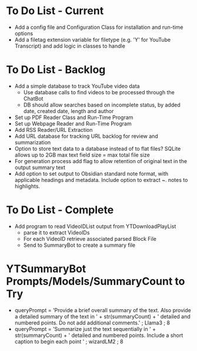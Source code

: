 # To Do List - Current
* Add a config file and Configuration Class for installation and run-time options
* Add a filetag extension variable for filetype (e.g. 'Y' for YouTube Transcript) and add logic in classes to handle

# To Do List - Backlog
* Add a simple database to track YouTube video data
    * Use database calls to find videos to be processed through the ChatBot
    * DB should allow searches based on incomplete status, by added date, created date, length and author
* Set up PDF Reader Class and Run-Time Program
* Set up Webpage Reader and Run-Time Program
* Add RSS Reader/URL Extraction
* Add URL database for tracking URL backlog for review and summarization
* Option to store text data to a database instead of to flat files? SQLite allows up to 2GB max text field size = max total file size
* For generation process add flag to allow retention of original text in the output summary text
* Add option to set output to Obsidian standard note format, with applicable headings and metadata. Include option to extract ~. notes to highlights. 

# To Do List - Complete
* Add program to read VideoIDList output from YTDownloadPlayList
    * parse it to extract VideoIDs
    * For each VideoID retrieve associated parsed Block File
    * Send to SummaryBot to create a summary file

# YTSummaryBot Prompts/Models/SummaryCount to Try
* queryPrompt = 'Provide a brief overall summary of the text. Also provide a detailed  summary of the text in ' + str(summaryCount) + ' detailed and numbered points. Do not add additional comments.' ; Llama3 ; 8
* queryPrompt = 'Summarize just the text sequentially in ' + str(summaryCount) + ' detailed and numbered points. Include a short caption to begin each point ' ;  wizardLM2 ; 8

